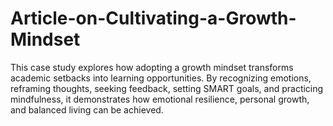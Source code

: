 # Article-on-Cultivating-a-Growth-Mindset
This case study explores how adopting a growth mindset transforms academic setbacks into learning opportunities. By recognizing emotions, reframing thoughts, seeking feedback, setting SMART goals, and practicing mindfulness, it demonstrates how emotional resilience, personal growth, and balanced living can be achieved.
